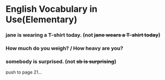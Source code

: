 # English Vocabulary in Use(Elementary)

### jane is wearing a T-shirt today. (not ~~jane wears a T-shirt today~~)
### How much do you weigh? / How heavy are you?
### somebody is surprised. (not ~~sb is surprising~~)


push to page 21...


















